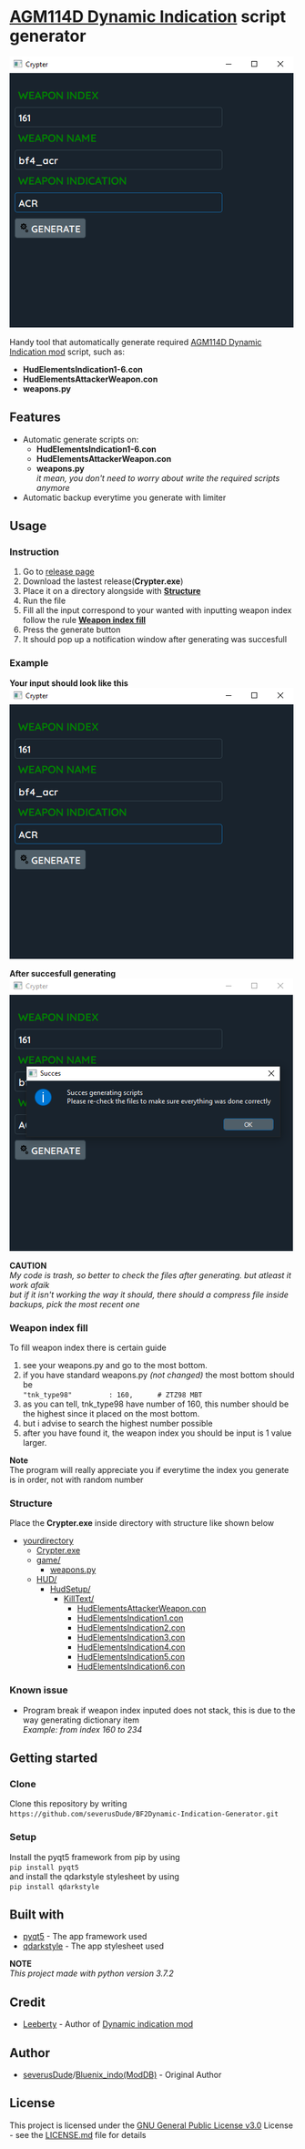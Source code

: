 # [AGM114D Dynamic Indication](https://www.moddb.com/mods/dynamic-indication-v40-released) script generator

![app_example](https://github.com/severusDude/BF2Dynamic-Indication-Generator/blob/master/common/images/alpha1.0.0.png "App image")

Handy tool that automatically generate required [AGM114D Dynamic Indication mod](https://www.moddb.com/mods/dynamic-indication-v40-released) script, such as:
* **HudElementsIndication1-6.con**
* **HudElementsAttackerWeapon.con**
* **weapons.py**

## Features
* Automatic generate scripts on:
  * **HudElementsIndication1-6.con**
  * **HudElementsAttackerWeapon.con**
  * **weapons.py**\
  *it mean, you don't need to worry about write the required scripts anymore*
* Automatic backup everytime you generate with limiter
 
## Usage
### Instruction
1. Go to [release page](https://github.com/severusDude/BF2Dynamic-Indication-Generator/releases)
2. Download the lastest release(**Crypter.exe**)
3. Place it on a directory alongside with [**Structure**](https://github.com/severusDude/BF2Dynamic-Indication-Generator#structure)
4. Run the file
5. Fill all the input correspond to your wanted with inputting weapon index follow the rule [**Weapon index fill**](https://github.com/severusDude/BF2Dynamic-Indication-Generator#weapon-index-fill)
6. Press the generate button
7. It should pop up a notification window after generating was succesfull
   
### Example
**Your input should look like this**\
![fill_inputfield](https://github.com/severusDude/BF2Dynamic-Indication-Generator/blob/master/common/images/alpha1.0.0.png "Input examples")

**After succesfull generating**\
![succes_generate](https://github.com/severusDude/BF2Dynamic-Indication-Generator/blob/master/common/images/alpha1.0.0%20generate%20succes.png "Succesfull generate")



**CAUTION**\
*My code is trash, so better to check the files after generating. but atleast it work afaik*\
*but if it isn't working the way it should, there should a compress file inside backups, pick the most recent one*
### Weapon index fill
To fill weapon index there is certain guide
1. see your weapons.py and go to the most bottom.
2. if you have standard weapons.py *(not changed)* the most bottom should be\
   `"tnk_type98"         : 160,		 # ZTZ98 MBT`
3. as you can tell, tnk_type98 have number of 160, this number should be the highest since it placed on the most bottom.
4. but i advise to search the highest number possible
5. after you have found it, the weapon index you should be input is 1 value larger.
   
**Note**\
The program will really appreciate you if everytime the index you generate is in order, not with random number

### Structure
Place the **Crypter.exe** inside directory with structure like shown below

* [yourdirectory]()
  * [Crypter.exe]()
  * [game/]()
    * [weapons.py]()
  * [HUD/]()
    * [HudSetup/]()
      * [KillText/]()
        * [HudElementsAttackerWeapon.con]()
        * [HudElementsIndication1.con]()
        * [HudElementsIndication2.con]()
        * [HudElementsIndication3.con]()
        * [HudElementsIndication4.con]()
        * [HudElementsIndication5.con]()
        * [HudElementsIndication6.con]()

### Known issue
* Program break if weapon index inputed does not stack, this is due to the way generating dictionary item\
  *Example: from index 160 to 234*
<!-- * No backup will be generated if generate multiple time on the same time without using batch option
  *Example: generate two times at 11:14* -->



## Getting started

### Clone
Clone this repository by writing
`https://github.com/severusDude/BF2Dynamic-Indication-Generator.git`

### Setup
Install the pyqt5 framework from pip by using\
`pip install pyqt5`\
and install the qdarkstyle stylesheet by using\
`pip install qdarkstyle`

## Built with
* [pyqt5](https://pypi.org/project/PyQt5/) - The app framework used
* [qdarkstyle](https://pypi.org/project/QDarkStyle/) - The app stylesheet used

**NOTE**  
*This project made with python version 3.7.2*

## Credit
* [Leeberty](https://www.moddb.com/members/leeberty) - Author of [Dynamic indication mod](https://www.moddb.com/mods/dynamic-indication-v40-released)

## Author
* [severusDude](https://github.com/severusDude)/[Bluenix_indo(ModDB)](https://www.moddb.com/members/bluenix-indo) - Original Author

## License
This project is licensed under the [GNU General Public License v3.0](https://www.gnu.org/licenses/gpl-3.0.en.html) License - see the [LICENSE.md](https://github.com/severusDude/BF2Dynamic-Indication-Generator/blob/master/LICENSE) file for details

